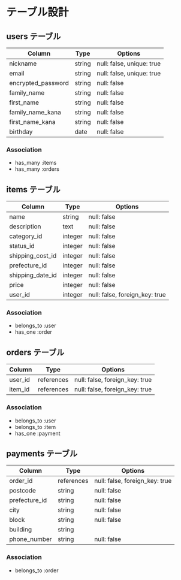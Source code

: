 # テーブル設計

## users テーブル

|Column|Type|Options|
|-|-|-|
|nickname|string|null: false, unique: true|
|email|string|null: false, unique: true|
|encrypted_password|string|null: false|
|family_name|string|null: false|
|first_name|string|null: false|
|family_name_kana|string|null: false|
|first_name_kana|string|null: false|
|birthday|date|null: false|

### Association

- has_many :items
- has_many :orders

## items テーブル

|Column|Type|Options|
|-|-|-|
|name|string|null: false|
|description|text|null: false|
|category_id|integer|null: false|
|status_id|integer|null: false|
|shipping_cost_id|integer|null: false|
|prefecture_id|integer|null: false|
|shipping_date_id|integer|null: false|
|price|integer|null: false|
|user_id|integer|null: false, foreign_key: true|

### Association

- belongs_to :user
- has_one :order

## orders テーブル

|Column|Type|Options|
|-|-|-|
|user_id|references|null: false, foreign_key: true|
|item_id|references|null: false, foreign_key: true|

### Association

- belongs_to :user
- belongs_to :item
- has_one :payment

## payments テーブル

|Column|Type|Options|
|-|-|-|
|order_id|references|null: false, foreign_key: true|
|postcode|string|null: false|
|prefecture_id|string|null: false|
|city|string|null: false|
|block|string|null: false|
|building|string||
|phone_number|string|null: false|

### Association

- belongs_to :order
